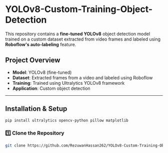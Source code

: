 # YOLOv8-Custom-Training-Object-Detection

This repository contains a **fine-tuned YOLOv8** object detection model trained on a custom dataset extracted from video frames and labeled using **Roboflow's auto-labeling** feature.

##  Project Overview
- **Model**: YOLOv8 (fine-tuned)
- **Dataset**: Extracted frames from a video and labeled using Roboflow
- **Training**: Trained using Ultralytics YOLOv8 framework
- **Application**: Custom object detection

---

##  Installation & Setup

    pip install ultralytics opencv-python pillow matplotlib


### 1️⃣ Clone the Repository
```bash
git clone https://github.com/RezuwanHassan262/YOLOv8-Custom-Training-Object-Detection.git
